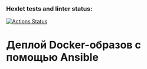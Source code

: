 ### Hexlet tests and linter status:
[![Actions Status](https://github.com/ksv2005/devops-for-programmers-project-lvl2/workflows/hexlet-check/badge.svg)](https://github.com/ksv2005/devops-for-programmers-project-lvl2/actions)
# Деплой Docker-образов с помощью Ansible
